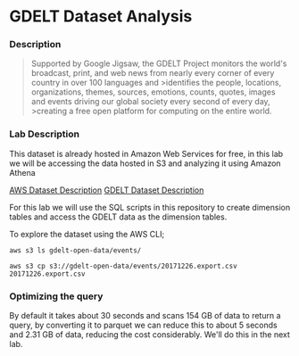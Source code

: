 # GDELT Dataset Analysis

### Description
>Supported by Google Jigsaw, the GDELT Project monitors the world's broadcast, print, and web news from nearly every corner of every country in over 100 languages and >identifies the people, locations, organizations, themes, sources, emotions, counts, quotes, images and events driving our global society every second of every day, >creating a free open platform for computing on the entire world.

### Lab Description
This dataset is already hosted in Amazon Web Services for free, in this lab we will be accessing the data hosted in S3 and analyzing it using Amazon Athena

[AWS Dataset Description](https://aws.amazon.com/public-datasets/gdelt/)
[GDELT Dataset Description](http://data.gdeltproject.org/documentation/GDELT-Event_Codebook-V2.0.pdf)

For this lab we will use the SQL scripts in this repository to create dimension tables and access the GDELT data as the dimension tables.

To explore the dataset using the AWS CLI;
```
aws s3 ls gdelt-open-data/events/

aws s3 cp s3://gdelt-open-data/events/20171226.export.csv 20171226.export.csv
```

### Optimizing the query
By default it takes about 30 seconds and scans 154 GB of data to return a query, by converting it to parquet we can reduce this to about 5 seconds and 2.31 GB of data, reducing the cost considerably.  We'll do this in the next lab.